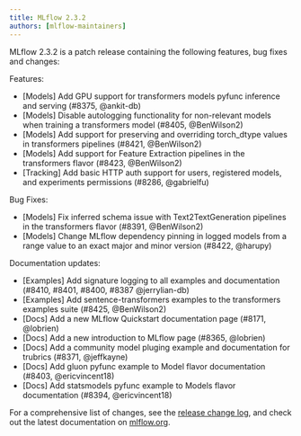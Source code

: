 ```yaml
---
title: MLflow 2.3.2
authors: [mlflow-maintainers]
---
```


MLflow 2.3.2 is a patch release containing the following features, bug fixes and changes:

Features:

- [Models] Add GPU support for transformers models pyfunc inference and serving (#8375, @ankit-db)
- [Models] Disable autologging functionality for non-relevant models when training a transformers model (#8405, @BenWilson2)
- [Models] Add support for preserving and overriding torch_dtype values in transformers pipelines (#8421, @BenWilson2)
- [Models] Add support for Feature Extraction pipelines in the transformers flavor (#8423, @BenWilson2)
- [Tracking] Add basic HTTP auth support for users, registered models, and experiments permissions (#8286, @gabrielfu)

Bug Fixes:

- [Models] Fix inferred schema issue with Text2TextGeneration pipelines in the transformers flavor (#8391, @BenWilson2)
- [Models] Change MLflow dependency pinning in logged models from a range value to an exact major and minor version (#8422, @harupy)

Documentation updates:

- [Examples] Add signature logging to all examples and documentation (#8410, #8401, #8400, #8387 @jerrylian-db)
- [Examples] Add sentence-transformers examples to the transformers examples suite (#8425, @BenWilson2)
- [Docs] Add a new MLflow Quickstart documentation page (#8171, @lobrien)
- [Docs] Add a new introduction to MLflow page (#8365, @lobrien)
- [Docs] Add a community model pluging example and documentation for trubrics (#8371, @jeffkayne)
- [Docs] Add gluon pyfunc example to Model flavor documentation (#8403, @ericvincent18)
- [Docs] Add statsmodels pyfunc example to Models flavor documentation (#8394, @ericvincent18)

For a comprehensive list of changes, see the [release change log](https://github.com/mlflow/mlflow/releases/tag/v2.3.2), and check out the latest documentation on [mlflow.org](http://mlflow.org/).
